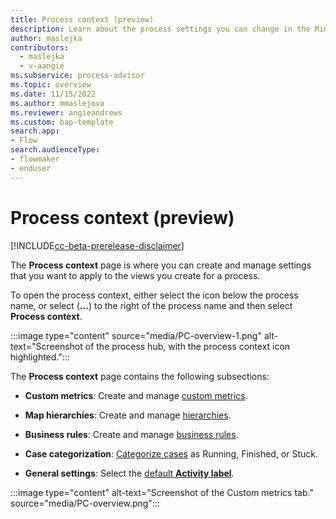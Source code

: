 ```yaml
---
title: Process context (preview)
description: Learn about the process settings you can change in the Minit desktop application for Microsoft Power Automate process advisor.
author: maslejka
contributors:
  - maslejka
  - v-aangie
ms.subservice: process-advisor
ms.topic: overview
ms.date: 11/15/2022
ms.author: mmaslejova
ms.reviewer: angieandrews
ms.custom: bap-template
search.app:
- Flow
search.audienceType:
- flowmaker
- enduser
---
```


# Process context (preview)

[!INCLUDE[cc-beta-prerelease-disclaimer](../includes/cc-beta-prerelease-disclaimer.md)]

The **Process context** page is where you can create and manage settings that you want to apply to the views you create for a process.

To open the process context, either select the icon below the process name, or select (**...**) to the right of the process name and then select **Process context**.

:::image type="content" source="media/PC-overview-1.png" alt-text="Screenshot of the process hub, with the process context icon highlighted.":::

The **Process context** page contains the following subsections:

- **Custom metrics**: Create and manage [custom metrics](custom-metrics.md).

- **Map hierarchies**: Create and manage [hierarchies](hierarchical-process-mining.md).

- **Business rules**: Create and manage [business rules](business-rules.md).

- **Case categorization**: [Categorize cases](case-categorization.md) as Running, Finished, or Stuck.

- **General settings**: Select the [default **Activity label**](view-settings.md).

:::image type="content" alt-text="Screenshot of the Custom metrics tab." source="media/PC-overview.png":::

